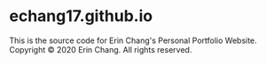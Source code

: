 # echang17.github.io
This is the source code for Erin Chang's Personal Portfolio Website.
Copyright © 2020 Erin Chang. All rights reserved.
